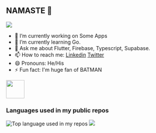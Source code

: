 ## NAMASTE 🙏

   ![](https://komarev.com/ghpvc/?username=gjj2019&color=brightgreen&style=flat)

- 🔭 I’m currently working on Some Apps
- 🌱 I’m currently learning Go.
- 💬 Ask me about Flutter, Firebase, Typescript, Supabase.
- 📫 How to reach me:  [Linkedin](https://www.linkedin.com/in/gaurav-jajoo-9847b01a5/) [Twitter](https://twitter.com/gjj2019) 
- 😄 Pronouns: He/His
- ⚡ Fun fact: I'm huge fan of BATMAN
 <img src="https://media.giphy.com/media/QXPtPqPaitlJH3DTJg/source.gif" width="50">

### Languages used in my public repos
<img width="" src="https://github-readme-stats.vercel.app/api/top-langs/?username=gjj2019&layout=compact&hide_title=1&card_width=300" alt="Top language used in my repos" />
</div>


<img src="https://github-readme-stats.vercel.app/api?username=gjj2019&&show_icons=true&title_color=ffffff&icon_color=bb2acf&text_color=daf7dc&bg_color=191919">
